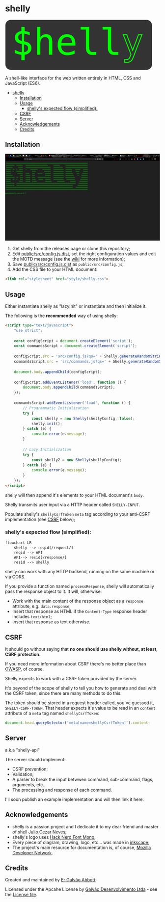 # shelly

![Logo](media/logo.png)

A shell-like interface for the web written entirely in HTML, CSS and JavaScript (ES6).

- [shelly](#shelly)
  - [Installation](#installation)
  - [Usage](#usage)
    - [shelly's expected flow (simplified):](#shellys-expected-flow-simplified)
  - [CSRF](#csrf)
  - [Server](#server)
  - [Acknowledgements](#acknowledgements)
  - [Credits](#credits)

## Installation

![Logo](media/screenshot.png)

1. Get shelly from the releases page or clone this repository;
2. Edit [public/src/config.js.dist](public/src/config.js.dist), set the right configuration values and edit the MOTD message (see the [wiki](https://github.com/galvao-eti/shelly/wiki) for more information);
3. Save [public/src/config.js.dist](public/src/config.js.dist) as `public/src/config.js`;
5. Add the CSS file to your HTML document:

```html
<link rel="stylesheet" href="style/shelly.css">
``` 

## Usage

Either instantiate shelly as "lazyInit" or instantiate and then initialize it.

The following is the **recommended** way of using shelly:

```html
<script type="text/javascript">
    "use strict";

    const configScript = document.createElement('script');
    const commandsScript = document.createElement('script');

    configScript.src = 'src/config.js?qs=' + Shelly.generateRandomString();
    commandsScript.src = 'src/commands.js?qs=' + Shelly.generateRandomString();

    document.body.appendChild(configScript);

    configScript.addEventListener('load', function () {
        document.body.appendChild(commandsScript);
    });

    commandsScript.addEventListener('load', function () {
        // Programmatic Initialization
        try {
            const shelly = new Shelly(shellyConfig, false);
            shelly.init();
        } catch (e) {
            console.error(e.message);
        }

        // Lazy Initialization
        try {
            const shelly2 = new Shelly(shellyConfig);
        } catch (e) {
            console.error(e.message);
        }
    });
</script>
```

shelly will then append it's elements to your HTML document's `body`.

Shelly transmits user input via a HTTP header called `SHELLY-INPUT`.

Populate shelly's `shellyCsrfToken` `meta` tag according to your anti-CSRF implementation (see [CSRF](#csrf) below);

### shelly's expected flow (simplified):

```mermaid
flowchart LR
    shelly --> reqid[/request/]
    reqid --> API
    API--> resid[/response/]
    resid --> shelly
```

shelly can work with any HTTP backend, running on the same machine or via CORS. 

If you provide a function named `processResponse`, shelly will automatically pass the response object to it. It will, otherwise:

* Work with the main content of the response object as a `response` attribute, e.g. `data.response`;
* Insert that response as HTML if the `Content-Type` response header includes `text/html`;
* Insert that response as text otherwise.

## CSRF

It should go without saying that **no one should use shelly without, at least, CSRF protection**.

If you need more information about CSRF there's no better place than [OWASP](https://owasp.org/www-community/attacks/csrf), of course.

Shelly expects to work with a CSRF token provided by the server. 

It's beyond of the scope of shelly to tell you how to generate and deal with the CSRF token, since there are many methods to do this.

The token should be stored in a request header called, you've guessed it, `SHELLY-CSRF-TOKEN`. That header expects it's value to be read in an `content` attribute of a `meta` tag named `shellyCsrfToken`:

```javascript
document.head.querySelector('meta[name=shellyCsrfToken]').content;
```

## Server

a.k.a "shelly-api"

The server should implement:

* CSRF prevention;
* Validation;
* A parser to break the input betwwen command, sub-command, flags, arguments, etc...
* The processing and response of each command.

I'll soon publish an example implementation and will then link it here.

## Acknowledgements

* shelly is a passion project and I dedicate it to my dear friend and master of shell [Julio Cezar Neves](https://pt.wikipedia.org/wiki/Julio_Cezar_Neves);
* shelly's logo uses [Hack Nerd Font Mono](https://github.com/ryanoasis/nerd-fonts);
* Every piece of diagram, drawing, logo, etc... was made in [inkscape](https://inkscape.org/);
* The project's main resource for documentation is, of course, [Mozilla Developer Network](https://developer.mozilla.org/en-US/).

## Credits

Created and maintained by [Er Galvão Abbott](https://github.com/galvao);

Licensed under the Apcahe License by [Galvão Desenvolvimento Ltda](https://galvao.eti.br/) - see the [License file](/LICENSE).
